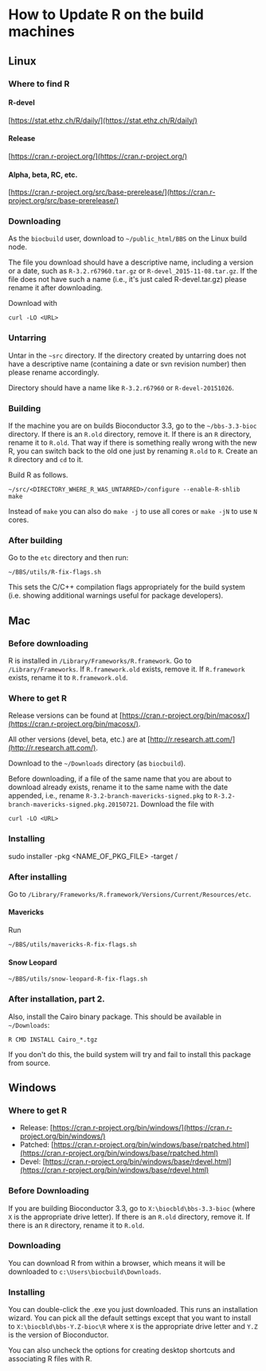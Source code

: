 # How to Update R on the build machines

## Linux

### Where to find R

#### R-devel

[https://stat.ethz.ch/R/daily/](https://stat.ethz.ch/R/daily/)

#### Release

[https://cran.r-project.org/](https://cran.r-project.org/)

#### Alpha, beta, RC, etc.

[https://cran.r-project.org/src/base-prerelease/](https://cran.r-project.org/src/base-prerelease/)

### Downloading


As the `biocbuild` user, download to `~/public_html/BBS`
on the Linux build node.

The file you download should have a descriptive name, including
a version or a date, such as `R-3.2.r67960.tar.gz` or
`R-devel_2015-11-08.tar.gz`. If the file does not have such
a name (i.e., it's just caled R-devel.tar.gz) please rename
it after downloading.

Download with 

`curl -LO <URL>`

### Untarring

Untar in the `~src` directory. 
If the directory created by untarring does not have
a descriptive name (containing a date or svn revision
number) then please rename accordingly.

Directory should have a name like `R-3.2.r67960`
or `R-devel-20151026`.

### Building

If the machine you are on builds Bioconductor 3.3,
go to the `~/bbs-3.3-bioc` directory.
If there is an `R.old` directory, remove it.
If there is an `R` directory, rename it to
`R.old`. That way if there is something really
wrong with the new R, you can switch back 
to the old one just by renaming `R.old` to `R`.
Create an `R` directory and `cd` to it.

Build R as follows.

    ~/src/<DIRECTORY_WHERE_R_WAS_UNTARRED>/configure --enable-R-shlib
    make 

Instead of `make` you can also do `make -j` to use
all cores or `make -jN` to use `N` cores.

### After building

Go to the `etc` directory and then run:

    ~/BBS/utils/R-fix-flags.sh 

This sets the C/C++ compilation flags appropriately
for the build system (i.e. showing additional
warnings useful for package developers).

## Mac


### Before downloading

R is installed in `/Library/Frameworks/R.framework`.
Go to `/Library/Frameworks`.
If `R.framework.old` exists, remove it.
If `R.framework` exists, rename it to `R.framework.old`.


### Where to get R

Release versions can be found at
[https://cran.r-project.org/bin/macosx/](https://cran.r-project.org/bin/macosx/).

All other versions (devel, beta, etc.) are at
[http://r.research.att.com/](http://r.research.att.com/).

Download to the `~/Downloads` directory (as `biocbuild`).

Before downloading, if a file of the same name
that you are about to download already exists,
rename it to the same name with the date appended,
i.e., rename `R-3.2-branch-mavericks-signed.pkg`
to `R-3.2-branch-mavericks-signed.pkg.20150721`.
Download the file with 

    curl -LO <URL>

### Installing

sudo installer -pkg <NAME_OF_PKG_FILE> -target /

### After installing

Go to `/Library/Frameworks/R.framework/Versions/Current/Resources/etc`.

#### Mavericks

Run

    ~/BBS/utils/mavericks-R-fix-flags.sh 

#### Snow Leopard

    ~/BBS/utils/snow-leopard-R-fix-flags.sh 


### After installation, part 2.

Also, install the Cairo binary package. This should be available
in `~/Downloads`:

    R CMD INSTALL Cairo_*.tgz

If you don't do this, the build system will try and
fail to install this package from source.

## Windows

### Where to get R

 * Release: [https://cran.r-project.org/bin/windows/](https://cran.r-project.org/bin/windows/)
 * Patched: [https://cran.r-project.org/bin/windows/base/rpatched.html](https://cran.r-project.org/bin/windows/base/rpatched.html)
 * Devel: [https://cran.r-project.org/bin/windows/base/rdevel.html](https://cran.r-project.org/bin/windows/base/rdevel.html)

### Before Downloading

If you are building Bioconductor 3.3, go to
`X:\biocbld\bbs-3.3-bioc` (where `X` is the appropriate
drive letter).
If there is an `R.old` directory, remove it.
If there is an `R` directory, rename it to `R.old`.



### Downloading

 You can download R from within a browser, which
 means it will be downloaded to
 `c:\Users\biocbuild\Downloads`.

### Installing

You can double-click the .exe you just downloaded.
This runs an installation wizard. You can pick all
the default settings except that you want to install
to `X:\biocbld\bbs-Y.Z-bioc\R` where `X` is the
appropriate drive letter and `Y.Z` is the version
of Bioconductor.

You can also uncheck the options for creating
desktop shortcuts and associating R files with
R.


